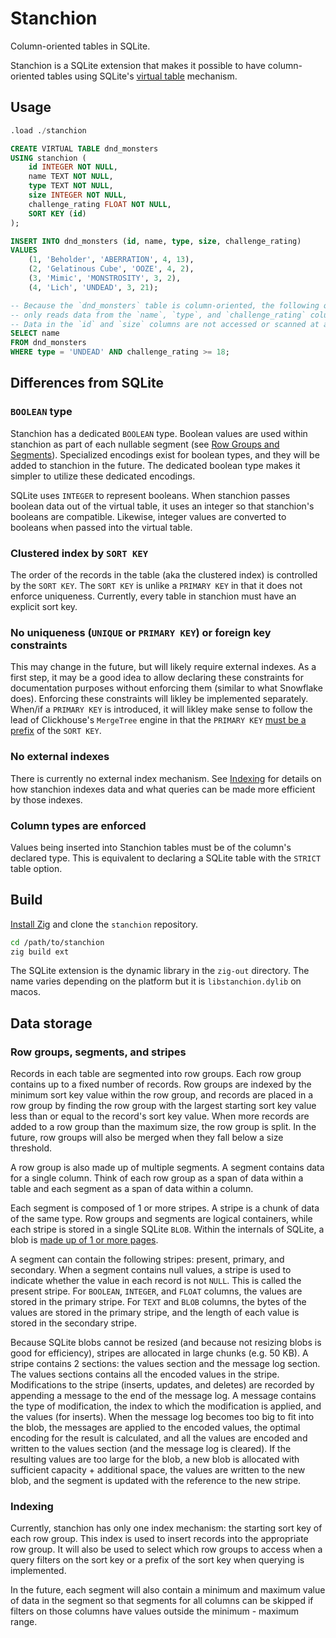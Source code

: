 # Stanchion

Column-oriented tables in SQLite.

Stanchion is a SQLite extension that makes it possible to have column-oriented
tables using SQLite's [virtual table](https://www.sqlite.org/vtab.html)
mechanism.

## Usage

```sql
.load ./stanchion

CREATE VIRTUAL TABLE dnd_monsters
USING stanchion (
    id INTEGER NOT NULL,
    name TEXT NOT NULL,
    type TEXT NOT NULL,
    size INTEGER NOT NULL,
    challenge_rating FLOAT NOT NULL,
    SORT KEY (id)
);

INSERT INTO dnd_monsters (id, name, type, size, challenge_rating)
VALUES
    (1, 'Beholder', 'ABERRATION', 4, 13),
    (2, 'Gelatinous Cube', 'OOZE', 4, 2),
    (3, 'Mimic', 'MONSTROSITY', 3, 2),
    (4, 'Lich', 'UNDEAD', 3, 21);

-- Because the `dnd_monsters` table is column-oriented, the following query
-- only reads data from the `name`, `type`, and `challenge_rating` columns.
-- Data in the `id` and `size` columns are not accessed or scanned at all!
SELECT name
FROM dnd_monsters
WHERE type = 'UNDEAD' AND challenge_rating >= 18;
```

## Differences from SQLite

### `BOOLEAN` type

Stanchion has a dedicated `BOOLEAN` type. Boolean values are used within
stanchion as part of each nullable segment (see
[Row Groups and Segments](#row-groups-segments-and-stripes)). Specialized encodings
exist for boolean types, and they will be added to stanchion in the future. The
dedicated boolean type makes it simpler to utilize these dedicated encodings.

SQLite uses `INTEGER` to represent booleans. When stanchion passes boolean data
out of the virtual table, it uses an integer so that stanchion's booleans are
compatible. Likewise, integer values are converted to booleans when passed into
the virtual table.

### Clustered index by `SORT KEY`

The order of the records in the table (aka the clustered index) is controlled
by the `SORT KEY`. The `SORT KEY` is unlike a `PRIMARY KEY` in that it does not
enforce uniqueness. Currently, every table in stanchion must have an explicit
sort key.

### No uniqueness (`UNIQUE` or `PRIMARY KEY`) or foreign key constraints 

This may change in the future, but will likely require external indexes. As a
first step, it may be a good idea to allow declaring these constraints for 
documentation purposes without enforcing them (similar to what Snowflake does).
Enforcing these constraints will likley be implemented separately. When/if a
`PRIMARY KEY` is introduced, it will likley make sense to follow the lead of 
Clickhouse's `MergeTree` engine in that the `PRIMARY KEY`
[must be a prefix](https://clickhouse.com/docs/en/engines/table-engines/mergetree-family/mergetree#choosing-a-primary-key-that-differs-from-the-sorting-key)
of the `SORT KEY`.

### No external indexes

There is currently no external index mechanism. See [Indexing](#indexing) for
details on how stanchion indexes data and what queries can be made more
efficient by those indexes.

### Column types are enforced

Values being inserted into Stanchion tables must be of the column's declared
type. This is equivalent to declaring a SQLite table with the `STRICT` table
option.

## Build

[Install Zig](https://ziglang.org/learn/getting-started/#installing-zig) and
clone the `stanchion` repository.

```bash
cd /path/to/stanchion
zig build ext
```

The SQLite extension is the dynamic library in the `zig-out` directory. The
name varies depending on the platform but it is `libstanchion.dylib` on macos.

## Data storage

### Row groups, segments, and stripes

Records in each table are segmented into row groups. Each row group contains up
to a fixed number of records. Row groups are indexed by the minimum sort key
value within the row group, and records are placed in a row group by finding
the row group with the largest starting sort key value less than or equal to
the record's sort key value. When more records are added to a row group than
the maximum size, the row group is split. In the future, row groups will also
be merged when they fall below a size threshold.

A row group is also made up of multiple segments. A segment contains data for a
single column. Think of each row group as a span of data within a table and
each segment as a span of data within a column.

Each segment is composed of 1 or more stripes. A stripe is a chunk of data of
the same type. Row groups and segments are logical containers, while each
stripe is stored in a single SQLite `BLOB`. Within the internals of SQLite,
a blob is [made up of 1 or more pages](https://www.sqlite.org/fileformat.html).

A segment can contain the following stripes: present, primary, and secondary.
When a segment contains null values, a stripe is used to indicate whether the
value in each record is not `NULL`. This is called the present stripe. For
`BOOLEAN`, `INTEGER`, and `FLOAT` columns, the values are stored in the primary
stripe. For `TEXT` and `BLOB` columns, the bytes of the values are stored in
the primary stripe, and the length of each value is stored in the secondary
stripe.

Because SQLite blobs cannot be resized (and because not resizing blobs is good
for efficiency), stripes are allocated in large chunks (e.g. 50 KB). A stripe
contains 2 sections: the values section and the message log section. The values
sections contains all the encoded values in the stripe. Modifications to the
stripe (inserts, updates, and deletes) are recorded by appending a message to
the end of the message log. A message contains the type of modification, the
index to which the modification is applied, and the values (for inserts). When
the message log becomes too big to fit into the blob, the messages are applied
to the encoded values, the optimal encoding for the result is calculated, and
all the values are encoded and written to the values section (and the message
log is cleared). If the resulting values are too large for the blob, a new blob
is allocated with sufficient capacity + additional space, the values are
written to the new blob, and the segment is updated with the reference to the
new stripe.

### Indexing

Currently, stanchion has only one index mechanism: the starting sort key of
each row group. This index is used to insert records into the appropriate row
group. It will also be used to select which row groups to access when a query
filters on the sort key or a prefix of the sort key when querying is
implemented.

In the future, each segment will also contain a minimum and maximum value of
data in the segment so that segments for all columns can be skipped if filters
on those columns have values outside the minimum - maximum range.

